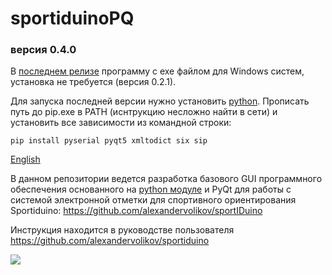 ﻿# sportiduinoPQ

### версия 0.4.0

В [последнем релизе](https://github.com/alexandervolikov/SportiduinoPQ/releases) программу с exe файлом для Windows систем, установка не требуется (версия 0.2.1). 

Для запуска последней версии нужно установить [python](https://www.python.org/). Прописать путь до pip.exe в  PATH (иснтрукцию несложно найти в сети) и установить все зависимости из командной строки:

```commandline
pip install pyserial pyqt5 xmltodict six sip
```

[English](https://github.com/alexandervolikov/SportiduinoPQ/blob/master/README.md)

В данном репозитории ведется разработка базового GUI программного обеспечения основанного на [python модуле](https://github.com/alexandervolikov/sportiduinoPython) и PyQt для работы с системой электронной отметки для спортивного ориентирования Sportiduino: https://github.com/alexandervolikov/sportIDuino

Инструкция находится в руководстве пользователя https://github.com/alexandervolikov/sportiduino

![](https://raw.githubusercontent.com/alexandervolikov/SportiduinoPQ/master/image/main1.JPG)